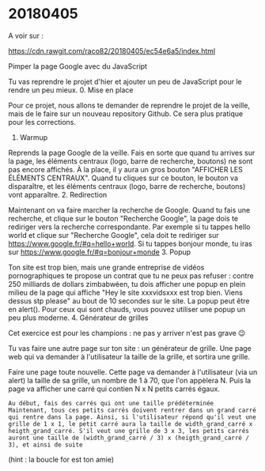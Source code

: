 # 20180405

A voir sur : 

https://cdn.rawgit.com/raco82/20180405/ec54e6a5/index.html



Pimper la page Google avec du JavaScript

Tu vas reprendre le projet d'hier et ajouter un peu de JavaScript pour le rendre un peu mieux.
0. Mise en place

Pour ce projet, nous allons te demander de reprendre le projet de la veille, mais de le faire sur un nouveau repository Github. Ce sera plus pratique pour les corrections.
1. Warmup

Reprends la page Google de la veille. Fais en sorte que quand tu arrives sur la page, les éléments centraux (logo, barre de recherche, boutons) ne sont pas encore affichés. À la place, il y aura un gros bouton "AFFICHER LES ÉLÉMENTS CENTRAUX". Quand tu cliques sur ce bouton, le bouton va disparaître, et les éléments centraux (logo, barre de recherche, boutons) vont apparaître.
2. Redirection

Maintenant on va faire marcher la recherche de Google. Quand tu fais une recherche, et clique sur le bouton "Recherche Google", la page dois te rediriger vers la recherche correspondante. Par exemple si tu tappes hello world et clique sur "Recherche Google", cela doit te rediriger sur https://www.google.fr/#q=hello+world. Si tu tappes bonjour monde, tu iras sur https://www.google.fr/#q=bonjour+monde
3. Popup

Ton site est trop bien, mais une grande entreprise de vidéos pornographiques te propose un contrat que tu ne peux pas refuser : contre 250 milliards de dollars zimbabwéen, tu dois afficher une popup en plein milieu de la page qui affiche "Hey le site xxxvidsxxx est trop bien. Viens dessus stp please" au bout de 10 secondes sur le site. La popup peut être en alert(). Pour ceux qui sont chauds, vous pouvez utiliser une popup un peu plus moderne.
4. Générateur de grilles

Cet exercice est pour les champions : ne pas y arriver n'est pas grave 😉

Tu vas faire une autre page sur ton site : un générateur de grille. Une page web qui va demander à l'utilisateur la taille de la grille, et sortira une grille.

Faire une page toute nouvelle. Cette page va demander à l'utilisateur (via un alert) la taille de sa grille, un nombre de 1 à 70, que l'on appèlera N. Puis la page va afficher une carré qui contien N x N petits carrés égaux.

    Au début, fais des carrés qui ont une taille prédéterminée
    Maintenant, tous ces petits carrés doivent rentrer dans un grand carré qui rentre dans la page. Ainsi, si l'utilisateur répond qu'il veut une grille de 1 x 1, le petit carré aura la taille de width_grand_carré x heigth_grand_carré. S'il veut une grille de 3 x 3, les petits carrés auront une taille de (width_grand_carré / 3) x (heigth_grand_carré / 3), et ainsi de suite

(hint : la boucle for est ton amie)

